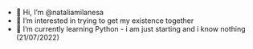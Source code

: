 - 👋 Hi, I’m @nataliamilanesa
- 👀 I’m interested in trying to get my existence together
- 🌱 I’m currently learning Python - i am just starting and i know nothing (21/07/2022)


<!---
nataliamilanesa/nataliamilanesa is a ✨ special ✨ repository because its `README.md` (this file) appears on your GitHub profile.
You can click the Preview link to take a look at your changes.
--->
